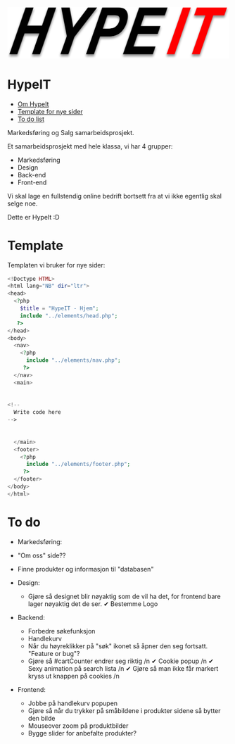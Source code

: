 ![HypeIT](images/logo.png)

# HypeIT

<!--ts-->
   - [Om HypeIt](#hypeit)
   - [Template for nye sider](#template)
   - [To do list](#to-do)
<!--te-->
Markedsføring og Salg samarbeidsprosjekt.


Et samarbeidsprosjekt med hele klassa, vi har 4 grupper:
 - Markedsføring
 - Design
 - Back-end
 - Front-end

Vi skal lage en fullstendig online bedrift bortsett fra at vi ikke egentlig skal selge noe.

Dette er HypeIt :D


# Template

Templaten vi bruker for nye sider:
```php
<!Doctype HTML>
<html lang="NB" dir="ltr">
<head>
  <?php
    $title = "HypeIT - Hjem";
    include "../elements/head.php";
   ?>
</head>
<body>
  <nav>
    <?php
      include "../elements/nav.php";
     ?>
  </nav>
  <main>


<!--
  Write code here
-->


  </main>
  <footer>
    <?php
      include "../elements/footer.php";
     ?>
  </footer>
</body>
</html>

```

# To do

 - Markedsføring:
  - "Om oss" side??
  - Finne produkter og informasjon til "databasen"

 - Design:
   - Gjøre så designet blir nøyaktig som de vil ha det, for frontend bare lager nøyaktig det de ser.
   &#10004; Bestemme Logo

 - Backend:
   - Forbedre søkefunksjon
   - Handlekurv
   - Når du høyreklikker på "søk" ikonet så åpner den seg fortsatt. "Feature or bug"?
   - Gjøre så #cartCounter endrer seg riktig /n
   &#10004; Cookie popup /n
   &#10004; Sexy animation på search lista /n
   &#10004; Gjøre så man ikke får markert kryss ut knappen på cookies /n

 - Frontend:
   - Jobbe på handlekurv popupen
   - Gjøre så når du trykker på småbildene i produkter sidene så bytter den bilde
   - Mouseover zoom på produktbilder
   - Bygge slider for anbefalte produkter?
